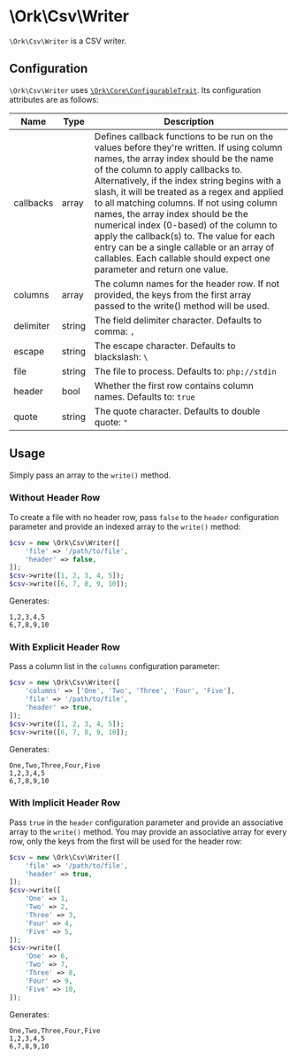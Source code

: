 # \Ork\Csv\Writer

`\Ork\Csv\Writer` is a CSV writer.

## Configuration

`\Ork\Csv\Writer` uses [`\Ork\Core\ConfigurableTrait`](https://github.com/AlexHowansky/ork-core/wiki/ConfigurableTrait).
Its configuration attributes are as follows:

|Name|Type|Description|
|----|----|-----------|
|callbacks|array|Defines callback functions to be run on the values before they're written. If using column names, the array index should be the name of the column to apply callbacks to. Alternatively, if the index string begins with a slash, it will be treated as a regex and applied to all matching columns. If not using column names, the array index should be the numerical index (0-based) of the column to apply the callback(s) to. The value for each entry can be a single callable or an array of callables. Each callable should expect one parameter and return one value.|
|columns|array|The column names for the header row. If not provided, the keys from the first array passed to the write() method will be used.|
|delimiter|string|The field delimiter character. Defaults to comma: `,`|
|escape|string|The escape character. Defaults to blackslash: `\`|
|file|string|The file to process. Defaults to: `php://stdin`|
|header|bool|Whether the first row contains column names. Defaults to: `true`|
|quote|string|The quote character. Defaults to double quote: `"`|

## Usage

Simply pass an array to the `write()` method.

### Without Header Row

To create a file with no header row, pass `false` to the `header` configuration
parameter and provide an indexed array to the `write()` method:

```php
$csv = new \Ork\Csv\Writer([
    'file' => '/path/to/file',
    'header' => false,
]);
$csv->write([1, 2, 3, 4, 5]);
$csv->write([6, 7, 8, 9, 10]);
```

Generates:

```csv
1,2,3,4,5
6,7,8,9,10
```

### With Explicit Header Row

Pass a column list in the `columns` configuration parameter:

```php
$csv = new \Ork\Csv\Writer([
    'columns' => ['One', 'Two', 'Three', 'Four', 'Five'],
    'file' => '/path/to/file',
    'header' => true,
]);
$csv->write([1, 2, 3, 4, 5]);
$csv->write([6, 7, 8, 9, 10]);
```

Generates:

```csv
One,Two,Three,Four,Five
1,2,3,4,5
6,7,8,9,10
```

### With Implicit Header Row

Pass `true` in the `header` configuration parameter and provide an associative
array to the `write()` method. You may provide an associative array for every
row, only the keys from the first will be used for the header row:

```php
$csv = new \Ork\Csv\Writer([
    'file' => '/path/to/file',
    'header' => true,
]);
$csv->write([
    'One' => 1,
    'Two' => 2,
    'Three' => 3,
    'Four' => 4,
    'Five' => 5,
]);
$csv->write([
    'One' => 6,
    'Two' => 7,
    'Three' => 8,
    'Four' => 9,
    'Five' => 10,
]);

```

Generates:

```csv
One,Two,Three,Four,Five
1,2,3,4,5
6,7,8,9,10
```

